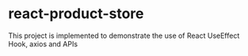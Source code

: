 # react-product-store
This project is implemented to demonstrate the use of React UseEffect Hook, axios and APIs
